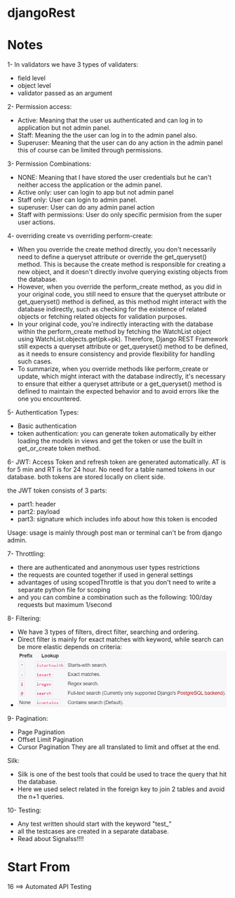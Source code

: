 # djangoRest

# Notes
1- In validators we have 3 types of validaters:
- field level
- object level
- validator passed as an argument

2- Permission access:
- Active: Meaning that the user us authenticated and can log in to application but not admin panel.
- Staff: Meaning the the user can log in to the admin panel also. 
- Superuser: Meaning that the user can do any action in the admin panel this of course can be limited through permissions.

3- Permission Combinations:
- NONE: Meaning that I have stored the user credentials but he can't neither access the application or the admin panel.
- Active only: user can login to app but not admin panel
- Staff only: User can login to admin panel.
- superuser: User can do any admin panel action
- Staff with permissions: User do only specific permision from the super user actions.

4- overriding create vs overriding perform-create:
- When you override the create method directly, you don't necessarily need to define a queryset attribute or override the get_queryset() method. This is because the create method is responsible for creating a new object, and it doesn't directly involve querying existing objects from the database.
- However, when you override the perform_create method, as you did in your original code, you still need to ensure that the queryset attribute or get_queryset() method is defined, as this method might interact with the database indirectly, such as checking for the existence of related objects or fetching related objects for validation purposes.
- In your original code, you're indirectly interacting with the database within the perform_create method by fetching the WatchList object using WatchList.objects.get(pk=pk). Therefore, Django REST Framework still expects a queryset attribute or get_queryset() method to be defined, as it needs to ensure consistency and provide flexibility for handling such cases.
- To summarize, when you override methods like perform_create or update, which might interact with the database indirectly, it's necessary to ensure that either a queryset attribute or a get_queryset() method is defined to maintain the expected behavior and to avoid errors like the one you encountered.

5- Authentication Types:
- Basic authentication
- token authentication: you can generate token automatically by either loading the models in views and get the token or use the built in get_or_create token method.

6- JWT:
Access Token and refresh token are generated automatically. 
AT is for 5 min and RT is for 24 hour. No need for a table named tokens in our database.
both tokens are stored locally on client side. 

the JWT token consists of 3 parts:
- part1: header
- part2: payload
- part3: signature which includes info about how this token is encoded

Usage:
usage is mainly through post man or terminal can't be from django admin. 

7- Throttling:
- there are authenticated and anonymous user types restrictions 
- the requests are counted together if used in general settings
- advantages of using scopedThrottle is that you don't need to write a separate python file for scoping
- and you can combine a combination such as the following: 100/day requests but maximum 1/second

8- Filtering:
- We have 3 types of filters, direct filter, searching and ordering.
- Direct filter is mainly for exact matches with keyword, while search can be more elastic depends on criteria:
- ![img.png](img.png)

9- Pagination:
- Page Pagination
- Offset Limit Pagination 
- Cursor Pagination
They are all translated to limit and offset at the end.

Silk:
- Silk is one of the best tools that could be used to trace the query that hit the database. 
- Here we used select related in the foreign key to join 2 tables and avoid the n+1 queries.

10- Testing:
- Any test written should start with the keyword "test_"
- all the testcases are created in a separate database. 
- Read about Signalss!!!!

# Start From
16 ==> Automated API Testing